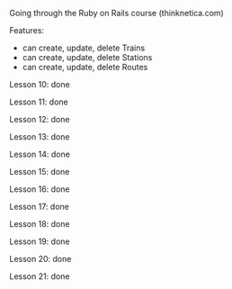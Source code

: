 Going through the Ruby on Rails course (thinknetica.com)

Features:
 - can create, update, delete Trains
 - can create, update, delete Stations
 - can create, update, delete Routes 
 
 Lesson 10: done
 
 Lesson 11: done
 
 Lesson 12: done
 
 Lesson 13: done
 
 Lesson 14: done
 
 Lesson 15: done
 
 Lesson 16: done
 
 Lesson 17: done
 
 Lesson 18: done
 
 Lesson 19: done
 
 Lesson 20: done
 
 Lesson 21: done